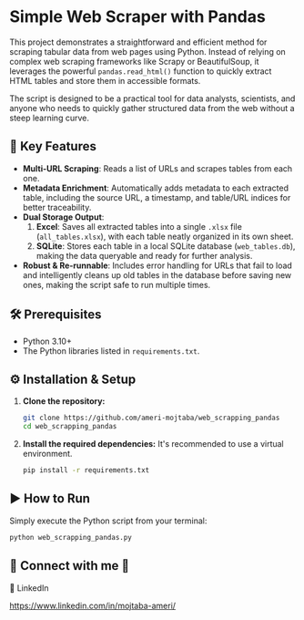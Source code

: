# Simple Web Scraper with Pandas

This project demonstrates a straightforward and efficient method for scraping tabular data from web pages using Python. Instead of relying on complex web scraping frameworks like Scrapy or BeautifulSoup, it leverages the powerful `pandas.read_html()` function to quickly extract HTML tables and store them in accessible formats.

The script is designed to be a practical tool for data analysts, scientists, and anyone who needs to quickly gather structured data from the web without a steep learning curve.

## 🚀 Key Features

- **Multi-URL Scraping**: Reads a list of URLs and scrapes tables from each one.
- **Metadata Enrichment**: Automatically adds metadata to each extracted table, including the source URL, a timestamp, and table/URL indices for better traceability.
- **Dual Storage Output**:
    1.  **Excel**: Saves all extracted tables into a single `.xlsx` file (`all_tables.xlsx`), with each table neatly organized in its own sheet.
    2.  **SQLite**: Stores each table in a local SQLite database (`web_tables.db`), making the data queryable and ready for further analysis.
- **Robust & Re-runnable**: Includes error handling for URLs that fail to load and intelligently cleans up old tables in the database before saving new ones, making the script safe to run multiple times.

## 🛠️ Prerequisites

- Python 3.10+
- The Python libraries listed in `requirements.txt`.

## ⚙️ Installation & Setup

1.  **Clone the repository:**
    ```bash
    git clone https://github.com/ameri-mojtaba/web_scrapping_pandas
    cd web_scrapping_pandas

    ```

2.  **Install the required dependencies:**
    It's recommended to use a virtual environment.
    ```bash
    pip install -r requirements.txt
    ```

## ▶️ How to Run

Simply execute the Python script from your terminal:

```bash
python web_scrapping_pandas.py
```
## 🤝 Connect with me 🤝
📎 LinkedIn 

https://www.linkedin.com/in/mojtaba-ameri/


